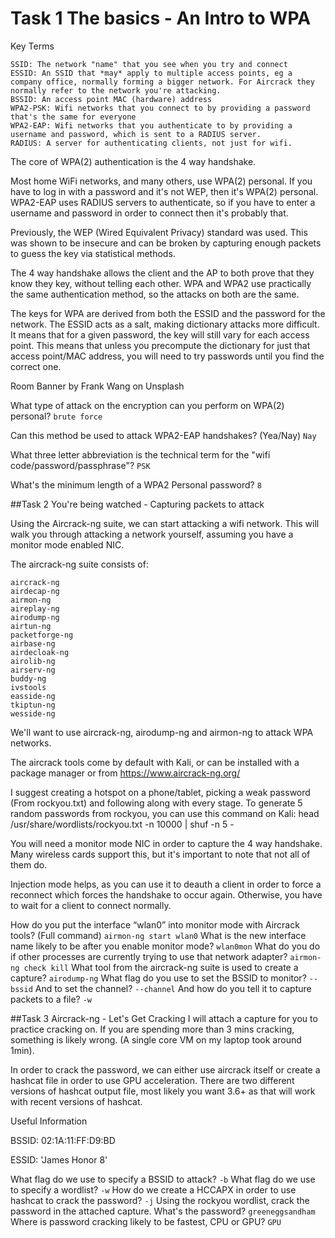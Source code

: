 # Task 1 The basics - An Intro to WPA 
Key Terms

    SSID: The network "name" that you see when you try and connect
    ESSID: An SSID that *may* apply to multiple access points, eg a company office, normally forming a bigger network. For Aircrack they normally refer to the network you're attacking.
    BSSID: An access point MAC (hardware) address
    WPA2-PSK: Wifi networks that you connect to by providing a password that's the same for everyone
    WPA2-EAP: Wifi networks that you authenticate to by providing a username and password, which is sent to a RADIUS server.
    RADIUS: A server for authenticating clients, not just for wifi.

The core of WPA(2) authentication is the 4 way handshake.

Most home WiFi networks, and many others, use WPA(2) personal. If you have to log in with a password and it's not WEP, then it's WPA(2) personal. WPA2-EAP uses RADIUS servers to authenticate, so if you have to enter a username and password in order to connect then it's probably that.

Previously, the WEP (Wired Equivalent Privacy) standard was used. This was shown to be insecure and can be broken by capturing enough packets to guess the key via statistical methods.

The 4 way handshake allows the client and the AP to both prove that they know they key, without telling each other. WPA and WPA2 use practically the same authentication method, so the attacks on both are the same.

The keys for WPA are derived from both the ESSID and the password for the network. The ESSID acts as a salt, making dictionary attacks more difficult. It means that for a given password, the key will still vary for each access point. This means that unless you precompute the dictionary for just that access point/MAC address, you will need to try passwords until you find the correct one.

Room Banner by Frank Wang on Unsplash


What type of attack on the encryption can you perform on WPA(2) personal?
```brute force```


Can this method be used to attack WPA2-EAP handshakes? (Yea/Nay)
```Nay```

What three letter abbreviation is the technical term for the "wifi code/password/passphrase"?
```PSK```

What's the minimum length of a WPA2 Personal password?
```8```


##Task 2 You're being watched - Capturing packets to attack 


Using the Aircrack-ng suite, we can start attacking a wifi network. This will walk you through attacking a network yourself, assuming you have a monitor mode enabled NIC.

The aircrack-ng suite consists of:

    aircrack-ng
    airdecap-ng
    airmon-ng
    aireplay-ng
    airodump-ng
    airtun-ng
    packetforge-ng
    airbase-ng
    airdecloak-ng
    airolib-ng
    airserv-ng
    buddy-ng
    ivstools
    easside-ng
    tkiptun-ng
    wesside-ng

We'll want to use aircrack-ng, airodump-ng and airmon-ng to attack WPA networks.

The aircrack tools come by default with Kali, or can be installed with a package manager or from https://www.aircrack-ng.org/

I suggest creating a hotspot on a phone/tablet, picking a weak password (From rockyou.txt) and following along with every stage. To generate 5 random passwords from rockyou, you can use this command on Kali: head /usr/share/wordlists/rockyou.txt -n 10000 | shuf -n 5 -

You will need a monitor mode NIC in order to capture the 4 way handshake. Many wireless cards support this, but it's important to note that not all of them do.

Injection mode helps, as you can use it to deauth a client in order to force a reconnect which forces the handshake to occur again. Otherwise, you have to wait for a client to connect normally.

How do you put the interface “wlan0” into monitor mode with Aircrack tools? (Full command)
```airmon-ng start wlan0```
What is the new interface name likely to be after you enable monitor mode?
```wlan0mon```
What do you do if other processes are currently trying to use that network adapter? 
```airmon-ng check kill```
What tool from the aircrack-ng suite is used to create a capture?
```airodump-ng```
What flag do you use to set the BSSID to monitor?
```--bssid```
And to set the channel?
```--channel```
And how do you tell it to capture packets to a file?
```-w```

##Task 3 Aircrack-ng - Let's Get Cracking 
I will attach a capture for you to practice cracking on. If you are spending more than 3 mins cracking, something is likely wrong. (A single core VM on my laptop took around 1min).

In order to crack the password, we can either use aircrack itself or create a hashcat file in order to use GPU acceleration. There are two different versions of hashcat output file, most likely you want 3.6+ as that will work with recent versions of hashcat.

Useful Information

BSSID: 02:1A:11:FF:D9:BD

ESSID: 'James Honor 8'

What flag do we use to specify a BSSID to attack?
```-b```
What flag do we use to specify a wordlist?
```-w```
How do we create a HCCAPX in order to use hashcat to crack the password?
```-j```
Using the rockyou wordlist, crack the password in the attached capture. What's the password?
```greeneggsandham```
Where is password cracking likely to be fastest, CPU or GPU?
```GPU```